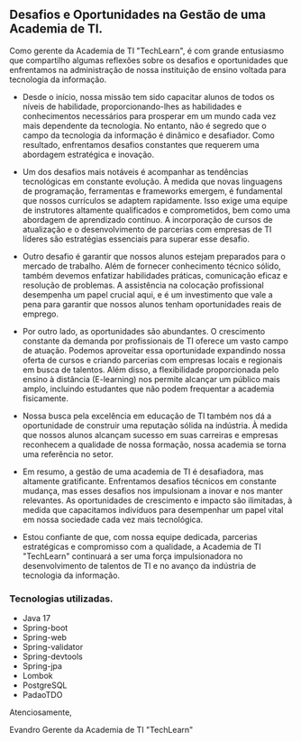 ## Desafios e Oportunidades na Gestão de uma Academia de TI.

Como gerente da Academia de TI "TechLearn", é com grande entusiasmo que compartilho algumas reflexões sobre os desafios e oportunidades que enfrentamos na administração de nossa instituição de ensino voltada para tecnologia da informação.</h3>

- Desde o início, nossa missão tem sido capacitar alunos de todos os níveis de habilidade, proporcionando-lhes as habilidades e conhecimentos necessários para prosperar em um mundo cada vez mais dependente da tecnologia.
No entanto, não é segredo que o campo da tecnologia da informação é dinâmico e desafiador.
Como resultado, enfrentamos desafios constantes que requerem uma abordagem estratégica e inovação.

- Um dos desafios mais notáveis é acompanhar as tendências tecnológicas em constante evolução.
À medida que novas linguagens de programação, ferramentas e frameworks emergem, é fundamental que nossos currículos se adaptem rapidamente.
Isso exige uma equipe de instrutores altamente qualificados e comprometidos, bem como uma abordagem de aprendizado contínuo.
A incorporação de cursos de atualização e o desenvolvimento de parcerias com empresas de TI líderes são estratégias essenciais para superar esse desafio.

- Outro desafio é garantir que nossos alunos estejam preparados para o mercado de trabalho.
Além de fornecer conhecimento técnico sólido, também devemos enfatizar habilidades práticas, comunicação eficaz e resolução de problemas.
A assistência na colocação profissional desempenha um papel crucial aqui, e é um investimento que vale a pena para garantir que nossos alunos tenham oportunidades reais de emprego.

- Por outro lado, as oportunidades são abundantes. O crescimento constante da demanda por profissionais de TI oferece um vasto campo de atuação.
Podemos aproveitar essa oportunidade expandindo nossa oferta de cursos e criando parcerias com empresas locais e regionais em busca de talentos.
Além disso, a flexibilidade proporcionada pelo ensino à distância (E-learning) nos permite alcançar um público mais amplo, incluindo estudantes que não podem frequentar a academia fisicamente.

- Nossa busca pela excelência em educação de TI também nos dá a oportunidade de construir uma reputação sólida na indústria.
À medida que nossos alunos alcançam sucesso em suas carreiras e empresas reconhecem a qualidade de nossa formação, nossa academia se torna uma referência no setor.

- Em resumo, a gestão de uma academia de TI é desafiadora, mas altamente gratificante.
Enfrentamos desafios técnicos em constante mudança, mas esses desafios nos impulsionam a inovar e nos manter relevantes.
As oportunidades de crescimento e impacto são ilimitadas, à medida que capacitamos indivíduos para desempenhar um papel vital em nossa sociedade cada vez mais tecnológica.

- Estou confiante de que, com nossa equipe dedicada, parcerias estratégicas e compromisso com a qualidade,
a Academia de TI "TechLearn" continuará a ser uma força impulsionadora no desenvolvimento de talentos de TI e no avanço da indústria de tecnologia da informação.
### Tecnologias utilizadas.

- Java 17
- Spring-boot
- Spring-web
- Spring-validator
- Spring-devtools
- Spring-jpa
- Lombok
- PostgreSQL
- PadaoTDO

Atenciosamente,

Evandro
Gerente da Academia de TI "TechLearn"

